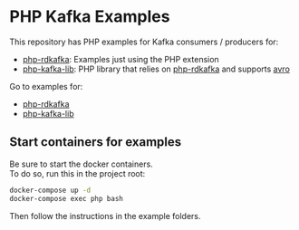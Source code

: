 # PHP Kafka Examples
This repository has PHP examples for Kafka consumers / producers for:
- [php-rdkafka](https://github.com/arnaud-lb/php-rdkafka): Examples just using the PHP extension
- [php-kafka-lib](https://github.com/jobcloud/php-kafka-lib): PHP library that relies on [php-rdkafka](https://github.com/arnaud-lb/php-rdkafka) and supports [avro](https://github.com/flix-tech/avro-serde-php)

Go to examples for:
- [php-rdkafka](src/ext-php-rdkafka/pure-php)
- [php-kafka-lib](src/ext-php-rdkafka/php-kafka-lib)

## Start containers for examples
Be sure to start the docker containers.  
To do so, run this in the project root:
```bash
docker-compose up -d
docker-compose exec php bash
```
Then follow the instructions in the example folders.